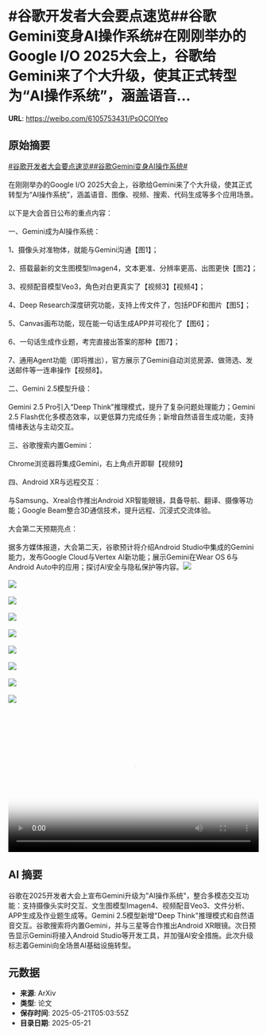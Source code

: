 # #谷歌开发者大会要点速览##谷歌Gemini变身AI操作系统#在刚刚举办的Google I/O 2025大会上，谷歌给Gemini来了个大升级，使其正式转型为“AI操作系统”，涵盖语音...

**URL**: https://weibo.com/6105753431/PsOCOlYeo

## 原始摘要

<a href="https://m.weibo.cn/search?containerid=231522type%3D1%26t%3D10%26q%3D%23%E8%B0%B7%E6%AD%8C%E5%BC%80%E5%8F%91%E8%80%85%E5%A4%A7%E4%BC%9A%E8%A6%81%E7%82%B9%E9%80%9F%E8%A7%88%23&amp;extparam=%23%E8%B0%B7%E6%AD%8C%E5%BC%80%E5%8F%91%E8%80%85%E5%A4%A7%E4%BC%9A%E8%A6%81%E7%82%B9%E9%80%9F%E8%A7%88%23" data-hide=""><span class="surl-text">#谷歌开发者大会要点速览#</span></a><a href="https://m.weibo.cn/search?containerid=231522type%3D1%26t%3D10%26q%3D%23%E8%B0%B7%E6%AD%8CGemini%E5%8F%98%E8%BA%ABAI%E6%93%8D%E4%BD%9C%E7%B3%BB%E7%BB%9F%23&amp;extparam=%23%E8%B0%B7%E6%AD%8CGemini%E5%8F%98%E8%BA%ABAI%E6%93%8D%E4%BD%9C%E7%B3%BB%E7%BB%9F%23" data-hide=""><span class="surl-text">#谷歌Gemini变身AI操作系统#</span></a><br><br>在刚刚举办的Google I/O 2025大会上，谷歌给Gemini来了个大升级，使其正式转型为“AI操作系统”，涵盖语音、图像、视频、搜索、代码生成等多个应用场景。<br><br>以下是大会首日公布的重点内容：<br><br>一、Gemini成为AI操作系统：<br><br>1、摄像头对准物体，就能与Gemini沟通【图1】；<br><br>2、搭载最新的文生图模型Imagen4，文本更准、分辨率更高、出图更快【图2】；<br><br>3、视频配音模型Veo3，角色对白更真实了【视频3】【视频4】；<br><br>4、Deep Research深度研究功能，支持上传文件了，包括PDF和图片【图5】；<br><br>5、Canvas画布功能，现在能一句话生成APP并可视化了【图6】；<br><br>6、一句话生成作业题，考完直接出答案的那种【图7】；<br><br>7、通用Agent功能（即将推出），官方展示了Gemini自动浏览房源、做筛选、发送邮件等一连串操作【视频8】。<br><br>二、Gemini 2.5模型升级： <br><br>Gemini 2.5 Pro引入“Deep Think”推理模式，提升了复杂问题处理能力；Gemini 2.5 Flash优化多模态效率，以更低算力完成任务；新增自然语音生成功能，支持情绪表达与主动交互。<br><br>三、谷歌搜索内置Gemini： <br><br>Chrome浏览器将集成Gemini，右上角点开即聊【视频9】<br><br>四、Android XR与远程交互：  <br><br>与Samsung、Xreal合作推出Android XR智能眼镜，具备导航、翻译、摄像等功能；Google Beam整合3D通信技术，提升远程、沉浸式交流体验。<br><br>大会第二天预期亮点：  <br><br>据多方媒体报道，大会第二天，谷歌预计将介绍Android Studio中集成的Gemini能力，发布Google Cloud与Vertex AI新功能；展示Gemini在Wear OS 6与Android Auto中的应用；探讨AI安全与隐私保护等内容。<img style="" src="https://tvax3.sinaimg.cn/large/006Fd7o3gy1i1mvicuw60g30m80ci4qu.gif" referrerpolicy="no-referrer"><br><br><img style="" src="https://tvax2.sinaimg.cn/large/006Fd7o3gy1i1mvicf0z2g30m80cie85.gif" referrerpolicy="no-referrer"><br><br><img style="" src="https://tvax2.sinaimg.cn/large/006Fd7o3ly1i1mvk6ouabj30zk0k0my9.jpg" referrerpolicy="no-referrer"><br><br><img style="" src="https://tvax2.sinaimg.cn/large/006Fd7o3ly1i1mvk3pfn1j30hs0a0aad.jpg" referrerpolicy="no-referrer"><br><br><img style="" src="https://tvax1.sinaimg.cn/large/006Fd7o3gy1i1mvi58h8dg30m80ci7wh.gif" referrerpolicy="no-referrer"><br><br><img style="" src="https://tvax2.sinaimg.cn/large/006Fd7o3gy1i1mvig8txig30m80cihe3.gif" referrerpolicy="no-referrer"><br><br><img style="" src="https://tvax2.sinaimg.cn/large/006Fd7o3gy1i1mvi65lnsg30m80cinpd.gif" referrerpolicy="no-referrer"><br><br><img style="" src="https://tvax3.sinaimg.cn/large/006Fd7o3ly1i1mvk7q8dtj30yi0jea9x.jpg" referrerpolicy="no-referrer"><br><br><img style="" src="https://tvax2.sinaimg.cn/large/006Fd7o3ly1i1mvk6v9vej30hs0a03yd.jpg" referrerpolicy="no-referrer"><br><br><br clear="both"><div style="clear: both"></div><video controls="controls" poster="https://tvax4.sinaimg.cn/orj480/006Fd7o3ly1i1mvk78uvnj30zk0k0my9.jpg" style="width: 100%"><source src="https://f.video.weibocdn.com/o0/aPgDPV5glx08opAvAUZW010412004rR80E010.mp4?label=mp4_720p&amp;template=1280x720.25.0&amp;ori=0&amp;ps=1CwnkDw1GXwCQx&amp;Expires=1747807361&amp;ssig=yK3ckZgf68&amp;KID=unistore,video"><source src="https://f.video.weibocdn.com/o0/at97XLoQlx08opAvl3Pq010412002koh0E010.mp4?label=mp4_hd&amp;template=852x480.25.0&amp;ori=0&amp;ps=1CwnkDw1GXwCQx&amp;Expires=1747807361&amp;ssig=8OpA9WKO%2BQ&amp;KID=unistore,video"><source src="https://f.video.weibocdn.com/o0/yq3UXcqElx08opAvhOJG010412001v2d0E010.mp4?label=mp4_ld&amp;template=640x360.25.0&amp;ori=0&amp;ps=1CwnkDw1GXwCQx&amp;Expires=1747807361&amp;ssig=tvQXsMbicY&amp;KID=unistore,video"><p>视频无法显示，请前往<a href="https://video.weibo.com/show?fid=1034%3A5168677289394193" target="_blank" rel="noopener noreferrer">微博视频</a>观看。</p></video>

## AI 摘要

谷歌在2025开发者大会上宣布Gemini升级为"AI操作系统"，整合多模态交互功能：支持摄像头实时交互、文生图模型Imagen4、视频配音Veo3、文件分析、APP生成及作业题生成等。Gemini 2.5模型新增"Deep Think"推理模式和自然语音交互。谷歌搜索将内置Gemini，并与三星等合作推出Android XR眼镜。次日预告显示Gemini将接入Android Studio等开发工具，并加强AI安全措施。此次升级标志着Gemini向全场景AI基础设施转型。

## 元数据

- **来源**: ArXiv
- **类型**: 论文
- **保存时间**: 2025-05-21T05:03:55Z
- **目录日期**: 2025-05-21
